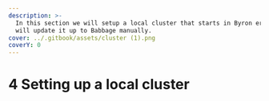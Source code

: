 ```yaml
---
description: >-
  In this section we will setup a local cluster that starts in Byron era, we
  will update it up to Babbage manually.
cover: ../.gitbook/assets/cluster (1).png
coverY: 0
---
```


# 4 Setting up a local cluster



